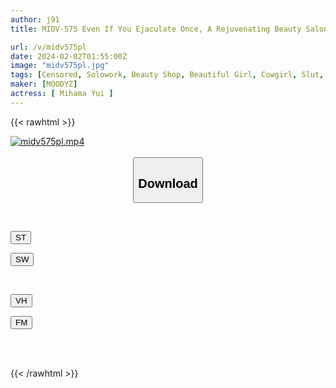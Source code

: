 ```yaml
---
author: j91
title: MIDV-575 Even If You Ejaculate Once, A Rejuvenating Beauty Salon That Will Stare At You And Whisper To You, Yui Mihama

url: /v/midv575pl
date: 2024-02-02T01:55:00Z
image: "midv575pl.jpg"
tags: [Censored, Solowork, Beauty Shop, Beautiful Girl, Cowgirl, Slut, Kiss	]
maker: [MOODYZ]
actress: [ Mihama Yui ]
---
```



{{< rawhtml >}}

<div class="video" data-videoid="9yy6v0zPL7CaWel">
    <a href="javascript:;">
        <img src="/v/midv575pl/midv575pl.jpg" width="WIDTH" height="HEIGHT" alt="midv575pl.mp4" loading="lazy">
    </a>
</div>

<script type="text/javascript" src="https://j91.asia/asset/on-demand-st.js"></script>

<br>
  <link rel="stylesheet" href="https://j91.asia/asset/bs5.css">
  
  <center>
  <button class="btn btn-primary" type="button" data-bs-toggle="collapse" data-bs-target=".multi-collapse" aria-expanded="false" aria-controls="multiCollapseExample1 multiCollapseExample2"><h2>Download</h2></button></center>
</p>
<div class="row">
  <div class="col">
    <div class="collapse multi-collapse" id="multiCollapseExample1">
      <div class="card card-body">
	      	      <br>
<div class="buttons">  
<p><a href="https://streamtape.to/v/9yy6v0zPL7CaWel" target="_blank"><button class="btn-hover color-3"><i class="fa fa-download"></i> ST</button></a></p>
<p><a href="https://flaswish.com/lxsbbtrc04z1" target="_blank"><button class="btn-hover color-2"><i class="fa fa-download"></i> SW</button></a></p></div>
    </div>
  </div>
</div>
  <div class="col">
    <div class="collapse multi-collapse" id="multiCollapseExample2">
      <div class="card card-body">
	      <br>
<div class="buttons">
<p><a href="javascript:;" target="_blank"><button class="btn-hover color-9"><i class="fa fa-download"></i> VH</button></a></p>
<p><a href="javascript:;" target="_blank"><button class="btn-hover color-8"><i class="fa fa-download"></i> FM</button></a></p></div>
<br><br>
      </div>
    </div>
  </div>
</div>

{{< /rawhtml >}}